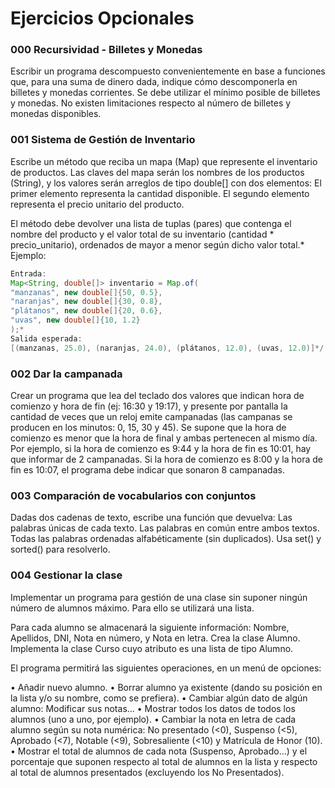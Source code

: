 # Ejercicios Opcionales

### 000 Recursividad - Billetes y Monedas

Escribir un programa descompuesto convenientemente en base a funciones que, para una suma de dinero
dada, indique cómo descomponerla en billetes y monedas corrientes. Se debe utilizar el mínimo posible de billetes y
monedas. No existen limitaciones respecto al número de billetes y monedas disponibles.



### 001 Sistema de Gestión de Inventario

Escribe un método que reciba un mapa (Map) que represente el inventario de productos.
Las claves del mapa serán los nombres de los productos (String),
y los valores serán arreglos de tipo double[] con dos elementos:
El primer elemento representa la cantidad disponible.
El segundo elemento representa el precio unitario del producto.

El método debe devolver una lista de tuplas (pares) que contenga
el nombre del producto y el valor total de su inventario
(cantidad * precio_unitario), ordenados de mayor a menor
según dicho valor total.*
Ejemplo:
``` Java 
Entrada:
Map<String, double[]> inventario = Map.of(
"manzanas", new double[]{50, 0.5},
"naranjas", new double[]{30, 0.8},
"plátanos", new double[]{20, 0.6},
"uvas", new double[]{10, 1.2}
);*
Salida esperada:
[(manzanas, 25.0), (naranjas, 24.0), (plátanos, 12.0), (uvas, 12.0)]*/
```
### 002 Dar la campanada
Crear un programa que lea del teclado dos valores que indican hora de comienzo y hora de fin (ej: 16:30
y 19:17), y presente por pantalla la cantidad de veces que un reloj emite campanadas (las campanas se producen en los
minutos: 0, 15, 30 y 45). Se supone que la hora de comienzo es menor que la hora de final y ambas pertenecen al mismo
día.
Por ejemplo, si la hora de comienzo es 9:44 y la hora de fin es 10:01, hay que informar de 2 campanadas.
Si la hora de comienzo es 8:00 y la hora de fin es 10:07, el programa debe indicar que sonaron 8 campanadas.

### 003 Comparación de vocabularios con conjuntos
Dadas dos cadenas de texto, escribe una función que devuelva:
Las palabras únicas de cada texto.
Las palabras en común entre ambos textos.
Todas las palabras ordenadas alfabéticamente (sin duplicados).
Usa set() y sorted() para resolverlo.

### 004 Gestionar la clase
Implementar un programa para gestión de una clase sin suponer ningún número de alumnos máximo. Para ello se utilizará una lista.

Para cada alumno se almacenará la siguiente información: Nombre, Apellidos, DNI, Nota en número, y Nota en letra.  Crea la clase Alumno.
Implementa la clase Curso cuyo atributo es una lista de tipo Alumno.

El programa permitirá las siguientes operaciones, en un menú de opciones:

•    Añadir nuevo alumno.
•    Borrar alumno ya existente (dando su posición en la lista y/o su nombre, como se prefiera).
•    Cambiar algún dato de algún alumno: Modificar sus notas...
•    Mostrar todos los datos de todos los alumnos (uno a uno, por ejemplo).
•    Cambiar la nota en letra de cada alumno según su nota numérica: No presentado (<0), Suspenso (<5), Aprobado (<7), Notable (<9), Sobresaliente (<10) y Matrícula de Honor (10).
•    Mostrar el total de alumnos de cada nota (Suspenso, Aprobado...) y el porcentaje que suponen respecto al total de alumnos en la lista y respecto al total de alumnos presentados (excluyendo los No Presentados).